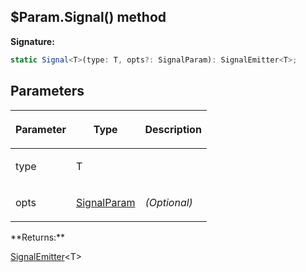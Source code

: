 
## $Param.Signal() method

**Signature:**

```typescript
static Signal<T>(type: T, opts?: SignalParam): SignalEmitter<T>;
```

## Parameters

<table><thead><tr><th>

Parameter


</th><th>

Type


</th><th>

Description


</th></tr></thead>
<tbody><tr><td>

type


</td><td>

T


</td><td>


</td></tr>
<tr><td>

opts


</td><td>

[SignalParam](/reference/signalparam.md)


</td><td>

_(Optional)_


</td></tr>
</tbody></table>
**Returns:**

[SignalEmitter](/reference/signalemitter.md)<!-- -->&lt;T&gt;


